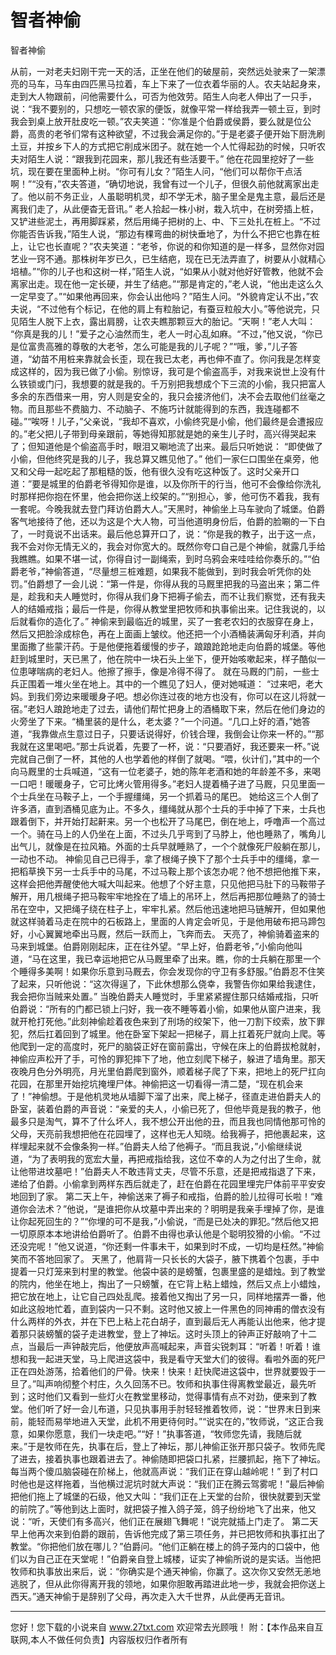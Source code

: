 # 智者神偷

智者神偷 

从前，一对老夫妇刚干完一天的活，正坐在他们的破屋前，突然远处驶来了一架漂亮的马车，马车由四匹黑马拉着，车上下来了一位衣着华丽的人。农夫站起身来，走到大人物跟前，问他需要什么，可否为他效劳。陌生人向老人伸出了一只手，说：“我不要别的，只想吃一顿农家的便饭，就像平常一样给我弄一顿土豆，到时我会到桌上放开肚皮吃一顿。”农夫笑道：“你准是个伯爵或侯爵，要么就是位公爵，高贵的老爷们常有这种欲望，不过我会满足你的。”于是老婆子便开始下厨洗刷土豆，并按乡下人的方式把它削成米团子。就在她一个人忙得起劲的时候，只听农夫对陌生人说：“跟我到花园来，那儿我还有些活要干。” 
他在花园里挖好了一些坑，现在要在里面种上树。“你可有儿女？”陌生人问，“他们可以帮你干点活啊！”“没有，”农夫答道，“确切地说，我曾有过一个儿子，但很久前他就离家出走了。他以前不务正业，人虽聪明机灵，却不学无术，脑子里全是鬼主意，最后还是离我们走了，从此便杳无音讯。” 
老人拾起一株小树，栽入坑中，在树旁插上桩，又铲进些泥土，再用脚踩紧，然后用绳子把树的上、中、下三处扎在桩上。“不过你能否告诉我，”陌生人说，“那边有棵弯曲的树快垂地了，为什么不把它也靠在桩上，让它也长直呢？”农夫笑道：“老爷，你说的和你知道的是一样多，显然你对园艺业一窍不通。那株树年岁已久，已生结疤，现在已无法弄直了，树要从小就精心培植。”“你的儿子也和这树一样，”陌生人说，“如果从小就对他好好管教，他就不会离家出走。现在他一定长硬，并生了结疤。”“那是肯定的，”老人说，“他出走这么久一定早变了。”“如果他再回来，你会认出他吗？”陌生人问。“外貌肯定认不出，”农夫说，“不过他有个标记，在他的肩上有粒胎记，有蚕豆粒般大小。”等他说完，只见陌生人脱下上衣，露出肩膀，让农夫瞧那颗豆大的胎记。“天啊！”老人大叫： 
“你真是我的儿！”爱子之心油然而生，老人一时心乱如麻。“不过，”他又说，“你已是位富贵高雅的尊敬的大老爷，怎么可能是我的儿子呢？”“哦，爹，”儿子答道，“幼苗不用桩来靠就会长歪，现在我已太老，再也伸不直了。你问我是怎样变成这样的，因为我已做了小偷。别惊讶，我可是个偷盗高手，对我来说世上没有什么铁锁或门闩，我想要的就是我的。千万别把我想成个下三流的小偷，我只把富人多余的东西借来一用，穷人则是安全的，我只会接济他们，决不会去取他们丝毫之物。而且那些不费脑力、不动脑子、不施巧计就能得到的东西，我连碰都不碰。”“唉呀！儿子，”父亲说，“我却不喜欢，小偷终究是小偷，他们最终是会遭报应的。”老父把儿子带到母亲跟前，等她得知那就是她的亲生儿子时，高兴得哭起来了；但知道他是个偷盗高手时，眼泪又唰地流了出来。最后只听她说： 
“即使做了小偷，但他终究是我的儿子，我总算又瞧见他了。” 
他们一家仨口围坐在桌旁，他又和父母一起吃起了那粗糙的饭，他有很久没有吃这种饭了。这时父亲开口道：”要是城里的伯爵老爷得知你是谁，以及你所干的行当，他可不会像给你洗礼时那样把你抱在怀里，他会把你送上绞架的。”“别担心，爹，他可伤不着我，我有一套呢。今晚我就去登门拜访伯爵大人。”天黑时，神偷坐上马车驶向了城堡。伯爵客气地接待了他，还以为这是个大人物，可当他道明身份后，伯爵的脸唰的一下白了，一时竟说不出话来。最后他总算开口了，说：“你是我的教子，出于这一点，我不会对你无情无义的，我会对你宽大的。既然你夸口自己是个神偷，就露几手给我瞧瞧。如果不堪一试，你得自讨一副绳索，到时乌鸦会来哇哇给你奏乐的。”“伯爵老爷，”神偷答道，“尽量想三桩难题，如果我不能做到，到时我会听凭你的处罚。”伯爵想了一会儿说：“第一件是，你得从我的马厩里把我的马盗出来；第二件是，趁我和夫人睡觉时，你得从我们身下把褥子偷去，而不让我们察觉，还有我夫人的结婚戒指；最后一件是，你得从教堂里把牧师和执事偷出来。记住我说的，以后就看你的造化了。” 
神偷来到最临近的城里，买了一套老农妇的衣服穿在身上，然后又把脸涂成棕色，再在上面画上皱纹。他还把一个小酒桶装满匈牙利酒，并向里面撒了些蒙汗药。于是他便拖着缓慢的步子，踉踉跄跄地走向伯爵的城堡。等他赶到城里时，天已黑了，他在院中一块石头上坐下，便开始咳嗽起来，样子酷似一位患哮喘病的老妇人。他擦了擦手，像是冷得不得了。 
就在马厩的门前，一些士兵正围着一堆火坐在地上。其中的一个瞧见了妇人，便对她喊道： 
“过来吧，老大妈。到我们旁边来暖暖身子吧。想必你连过夜的地方也没有，你可以在这儿将就一宿。”老妇人踉跄地走了过去，请他们帮忙把身上的酒桶取下来，然后在他们身边的火旁坐了下来。“桶里装的是什么，老太婆？”一个问道。“几口上好的酒，”她答道，“我靠做点生意过日子，只要话说得好，价钱合理，我倒会让你来一杯的。”“那我就在这里喝吧。”那士兵说着，先要了一杯，说：“只要酒好，我还要来一杯。”说完就自己倒了一杯，其他的人也学着他的样倒了就喝。“喂，伙计们，”其中的一个向马厩里的士兵喊道，“这有一位老婆子，她的陈年老酒和她的年龄差不多，来喝一口吧！暖暖身子，它可比烤火管用得多。”老妇人提着桶子进了马厩，只见里面一个士兵坐在马鞍子上，一个手握缰绳，另一个抓着马的尾巴。 
她给这三个人倒了许多酒，直到酒桶见底为止。不多久，缰绳就从那个士兵的手中掉了下来，士兵也跟着倒下，并开始打起鼾来。另一个也松开了马尾巴，倒在地上，呼噜声一个高过一个。骑在马上的人仍坐在上面，不过头几乎弯到了马脖上，他也睡熟了，嘴角儿出气儿，就像是在拉风箱。外面的士兵早就睡熟了，一个个就像死尸般躺在那儿，一动也不动。 
神偷见自己已得手，拿了根绳子换下了那个士兵手中的缰绳，拿一把稻草换下另一士兵手中的马尾，不过马鞍上那个该怎办呢？他不想把他推下来，这样会把他弄醒使他大喊大叫起来。他想了个好主意，只见他把马肚下的马鞍带子解开，用几根绳子把马鞍牢牢地拴在了墙上的吊环上，然后再把那位睡熟了的骑士吊在空中，又把绳子绕在柱子上，牢牢扎紧。然后他迅速地把马链解开，但如果他就这样骑着马走在院中的石板路上，里面的人肯定会听见，于是他用破布把马蹄包好，小心翼翼地牵出马厩，然后一跃而上，飞奔而去。 
天亮了，神偷骑着盗来的马来到城堡。伯爵刚刚起床，正在往外望。“早上好，伯爵老爷，”小偷向他叫道，“马在这里，我已幸运地把它从马厩里牵了出来。瞧，你的士兵躺在那里一个个睡得多美啊！如果你乐意到马厩去，你会发现你的守卫有多舒服。”伯爵忍不住笑了起来，只听他说：“这次得逞了，下此休想那么侥幸，我警告你如果给我逮住，我会把你当贼来处置。” 
当晚伯爵夫人睡觉时，手里紧紧握住那只结婚戒指，只听伯爵说：“所有的门都已锁上闩好，我一夜不睡等着小偷，如果他从窗户进来，我就开枪打死他。”此刻神偷趁着夜色来到了刑场的绞架下，他一刀割下绞索，放下罪犯，然后扛着回到了城里。他在卧室下架起一把梯子，肩上扛着死尸就向上爬。等他爬到一定的高度时，死尸的脑袋正好在窗前露出，守候在床上的伯爵拔枪就射，神偷应声松开了手，可怜的罪犯摔下了地，他立刻爬下梯子，躲进了墙角里。那天夜晚月色分外明亮，月光里伯爵爬到窗外，顺着梯子爬了下来，把地上的死尸扛向花园，在那里开始挖坑掩埋尸体。神偷把这一切看得一清二楚，“现在机会来了！”神偷想。于是他机灵地从墙脚下溜了出来，爬上梯子，径直走进伯爵夫人的卧室，装着伯爵的声音说：“亲爱的夫人，小偷已死了，但他毕竟是我的教子，他最多只是淘气，算不了什么坏人，我不想公开出他的丑，而且我也同情他那可怜的父母，天亮前我想把他在花园埋了，这样也无人知晓。给我褥子，把他裹起来，这样埋起来就不会像条狗一样。”伯爵夫人给了他褥子。“而且我说，”小偷继续说道，“为了表明我的宽宏大量，再把戒指给我，这位不幸的人为之付出了生命，就让他带进坟墓吧！”伯爵夫人不敢违背丈夫，尽管不乐意，还是把戒指退了下来，递给了伯爵。小偷拿到两样东西后就走了，赶在伯爵在花园里埋完尸体前平平安安地回到了家。 
第二天上午，神偷送来了褥子和戒指，伯爵的脸儿拉得可长啦！“难道你会法术？”他说，“是谁把你从坟墓中弄出来的？明明是我亲手埋掉了你，是谁让你起死回生的？”“你埋的可不是我，”小偷说，“而是已处决的罪犯。”然后他又把一切原原本本地讲给伯爵听了。伯爵不由得也承认他是个聪明狡猾的小偷。“不过还没完呢！”他又说道，“你还剩一件事未干，如果到时不成，一切均是枉然。”神偷笑而不答地回家了。 
天黑了，他肩背一只长长的大袋子，腋下携着个包裹，手中提着一只灯笼来到村里的教堂。他袋中装的是螃蟹，包裹里盛的是蜡烛。到了教堂的院内，他坐在地上，掏出了一只螃蟹，在它背上粘上蜡烛，然后又点上小蜡烛，把它放在地上，让它自己四处乱爬。接着他又掏出了另一只，同样地摆弄一番，他如此这般地忙着，直到袋内一只不剩。这时他又披上一件黑色的同神甫的僧衣没有什么两样的外衣，并在下巴上粘上花白胡子，直到最后无人再能认出他来，他才提着那只装螃蟹的袋子走进教堂，登上了神坛。这时头顶上的钟声正好敲响了十二点，当最后一声钟敲完后，他便放声高喊起来，声音尖锐刺耳：“听着！听着！谁想和我一起进天堂，马上爬进这袋中，我是看守天堂大们的彼得。看啦外面的死尸正在四处游荡，拾着他们的尸骨。快来！快来！赶快爬进这袋中，世界就要毁于一旦了。”叫声响彻整个村庄，久久回荡不已。牧师和执事住得离教堂最近，最先听到；这时他们又看到一些灯火在教堂里移动，觉得事情有点不对劲，便来到了教堂。他们听了好一会儿布道，只见执事用手肘轻轻推着牧师，说：“世界末日到来前，能轻而易举地进入天堂，此机不用更待何时。”“说实在的，”牧师说，“这正合我意，如果你愿意，我们一块走吧。”“好！”执事答道，“牧师您先请，我随后就来。”于是牧师在先，执事在后，登上了神坛，那儿神偷正张开那只袋子。牧师先爬了进去，接着执事也跟着进去了。神偷随即把袋口扎紧，拦腰抓起，拖下了神坛。每当两个傻瓜脑袋碰在阶梯上，他就高声说：“我们正在穿山越岭呢！” 
到了村口时他也是这样拖着，当他横过泥坑时就大声说：“我们正在腾云驾雾呢！”最后神偷把他们拖上了城堡的石级，他又大叫：“我们正在上天堂的台阶，很快就要到天堂的前院了。”等他到达上面时，就把袋子推入鸽子笼，鸽子纷纷地飞了出来，他又说：“听，天使们有多高兴，他们正在展翅飞舞呢！”说完就插上门走了。 
第二天早上他再次来到伯爵的跟前，告诉他完成了第三项任务，并已把牧师和执事扛出了教堂。“你把他们放在哪儿？”伯爵问。“他们正躺在楼上的鸽子笼内的口袋中，他们以为自己正在天堂呢！”伯爵亲自登上城楼，证实了神偷所说的是实话。当他把牧师和执事放出来后，说：“你确实是个通天神偷，你赢了。这次你又安然无恙地逃脱了，但从此你得离开我的领地，如果你胆敢再踏进此地一步，我就会把你送上西天。”通天神偷于是辞别了父母，再次走入大千世界，从此便再无音讯。 

                  
--------------------
您好！您下载的小说来自 www.27txt.com 欢迎常去光顾哦！
附：【本作品来自互联网,本人不做任何负责】内容版权归作者所有